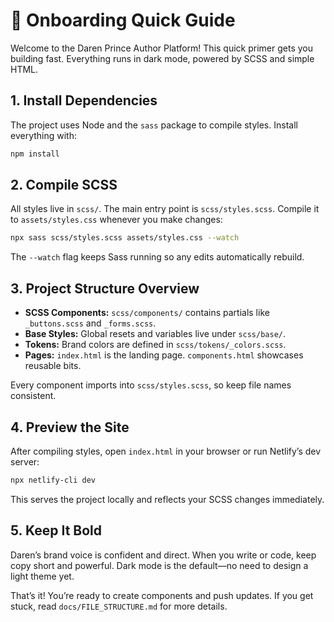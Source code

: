 # 🚀 Onboarding Quick Guide

Welcome to the Daren Prince Author Platform! This quick primer gets you building fast. Everything runs in dark mode, powered by SCSS and simple HTML.

## 1. Install Dependencies

The project uses Node and the `sass` package to compile styles. Install everything with:

```bash
npm install
```

## 2. Compile SCSS

All styles live in `scss/`. The main entry point is `scss/styles.scss`. Compile it to `assets/styles.css` whenever you make changes:

```bash
npx sass scss/styles.scss assets/styles.css --watch
```

The `--watch` flag keeps Sass running so any edits automatically rebuild.

## 3. Project Structure Overview

- **SCSS Components:** `scss/components/` contains partials like `_buttons.scss` and `_forms.scss`.
- **Base Styles:** Global resets and variables live under `scss/base/`.
- **Tokens:** Brand colors are defined in `scss/tokens/_colors.scss`.
- **Pages:** `index.html` is the landing page. `components.html` showcases reusable bits.

Every component imports into `scss/styles.scss`, so keep file names consistent.

## 4. Preview the Site

After compiling styles, open `index.html` in your browser or run Netlify’s dev server:

```bash
npx netlify-cli dev
```

This serves the project locally and reflects your SCSS changes immediately.

## 5. Keep It Bold

Daren’s brand voice is confident and direct. When you write or code, keep copy short and powerful. Dark mode is the default—no need to design a light theme yet.

That’s it! You’re ready to create components and push updates. If you get stuck, read `docs/FILE_STRUCTURE.md` for more details.
